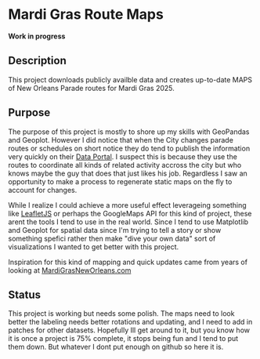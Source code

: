 # Mardi Gras Route Maps

**Work in progress**

## Description

This project downloads publicly availble data and creates up-to-date MAPS of New Orleans Parade routes for Mardi Gras 2025.

## Purpose

The purpose of this project is mostly to shore up my skills with GeoPandas and Geoplot.  However I did notice that when the City changes parade routes or schedules on short notice they do tend to publish the information very quickly on their [Data Portal](https://datadriven.nola.gov/home/).  I suspect this is because they use the routes to coordinate all kinds of related activity accross the city but who knows maybe the guy that does that just likes his job.  Regardless I saw an opportunity to make a process to regenerate static maps on the fly to account for changes.

While I realize I could achieve a more useful effect leverageing something like [LeafletJS](https://leafletjs.com/) or perhaps the GoogleMaps API for this kind of project, these arent the tools I tend to use in the real world.  Since I tend to use Matplotlib and Geoplot for spatial data since I'm trying to tell a story or show something spefici rather then make "dive your own data" sort of visualizations I wanted to get better with this project.

Inspiration for this kind of mapping and quick updates came from years of looking at [MardiGrasNewOrleans.com](https://www.mardigrasneworleans.com/parades/)

## Status

This project is working but needs some polish.  The maps need to look better the labeling needs better rotations and updating, and I need to add in patches for other datasets.   Hopefully Ill get around to it, but you know how it is once a project is 75% complete, it stops being fun and I tend to put them down.  But whatever I dont put enough on github so here it is.